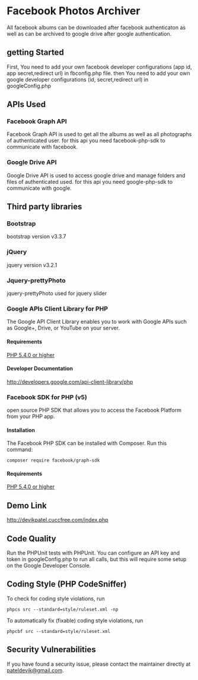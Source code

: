 # Facebook Photos Archiver

All facebook albums can be downloaded after facebook authenticaton as well as can be archived to google drive after google authentication.

## getting Started

First, You need to add your own facebook developer configurations (app id, app secret,redirect url) in fbconfig.php file. then You need to add your own google developer configurations (id, secret,redirect url) in googleConfig.php

## APIs Used

### Facebook Graph API

Facebook Graph API is used to get all the albums as well as all photographs of authenticated user. for this api you need facebook-php-sdk to communicate with facebook.

### Google Drive API

Google Drive API is used to access google drive and manage folders and files of authenticated used. for this api you need google-php-sdk to communicate with google.

## Third party libraries

### Bootstrap

bootstrap version v3.3.7

### jQuery

jquery version v3.2.1

###  Jquery-prettyPhoto

jquery-prettyPhoto used for jquery slider

### Google APIs Client Library for PHP

The Google API Client Library enables you to work with Google APIs such as Google+, Drive, or YouTube on your server.

#### Requirements

[PHP 5.4.0 or higher](http://www.php.net/)

#### Developer Documentation

http://developers.google.com/api-client-library/php

### Facebook SDK for PHP (v5)

open source PHP SDK that allows you to access the Facebook Platform from your PHP app.

#### Installation

The Facebook PHP SDK can be installed with Composer. Run this command:

```
composer require facebook/graph-sdk
```

#### Requirements

[PHP 5.4.0 or higher](http://www.php.net/)

## Demo Link

http://devikpatel.cuccfree.com/index.php

## Code Quality 

Run the PHPUnit tests with PHPUnit. You can configure an API key and token in googleConfig.php to run all calls, but this will require some setup on the Google Developer Console.

## Coding Style (PHP CodeSniffer)

To check for coding style violations, run

```
phpcs src --standard=style/ruleset.xml -np
```

To automatically fix (fixable) coding style violations, run

```
phpcbf src --standard=style/ruleset.xml
```

## Security Vulnerabilities

If you have found a security issue, please contact the maintainer directly at pateldevik@gmail.com.
